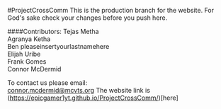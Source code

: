 #ProjectCrossComm
This is the production branch for the website. For God's sake check your changes before you push here.

####Contributors:
Tejas Metha  
Agranya Ketha  
Ben pleaseinsertyourlastnamehere  
Elijah Uribe  
Frank Gomes  
Connor McDermid

To contact us please email:  
connor.mcdermid@mcvts.org
The website link is (https://epicgamer1yt.github.io/ProjectCrossComm/)[here]
